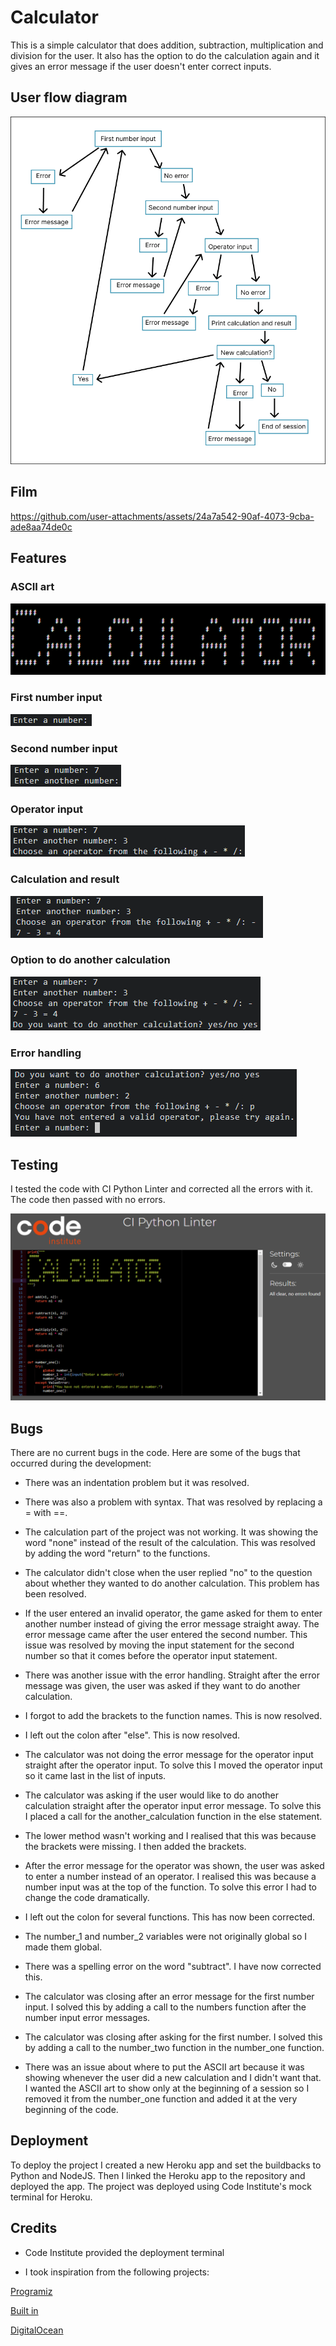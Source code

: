 # Calculator

This is a simple calculator that does addition, subtraction, multiplication and division for the user. It also has the option to do the calculation again and it gives an error message if the user doesn't enter correct inputs.

## User flow diagram

![User flow diagram](images/diagram.png)

## Film



https://github.com/user-attachments/assets/24a7a542-90af-4073-9cba-ade8aa74de0c



## Features

### ASCII art

![ASCII art](images/art.png)

### First number input

![First number input](images/first_number.png)

### Second number input

![Second number input](images/second_number.png)

### Operator input

![Operator input](images/operator.png)

### Calculation and result

![Calculation and result](images/calculation.png)

### Option to do another calculation

![Question](images/question.png)

### Error handling

![Error handling](images/error.png)

## Testing

I tested the code with CI Python Linter and corrected all the errors with it. The code then passed with no errors. 

![Test result](images/result.png)

## Bugs

There are no current bugs in the code. Here are some of the bugs that occurred during the development:

- There was an indentation problem but it was resolved.

- There was also a problem with syntax. That was resolved by replacing a = with ==.

- The calculation part of the project was not working. It was showing the word "none" instead of the result of the calculation. This was resolved by adding the word "return" to the functions.

- The calculator didn't close when the user replied "no" to the question about whether they wanted to do another calculation. This problem has been resolved.

- If the user entered an invalid operator, the game asked for them to enter another number instead of giving the error message straight away. The error message came after the user entered the second number. This issue was resolved by moving the input statement for the second number so that it comes before the operator input statement. 

- There was another issue with the error handling. Straight after the error message was given, the user was asked if they want to do another calculation.

- I forgot to add the brackets to the function names. This is now resolved.

- I left out the colon after "else". This is now resolved.

- The calculator was not doing the error message for the operator input straight after the operator input. To solve this I moved the operator input so it came last in the list of inputs.

- The calculator was asking if the user would like to do another calculation straight after the operator input error message. To solve this I placed a call for the another_calculation function in the else statement.

- The lower method wasn't working and I realised that this was because the brackets were missing. I then added the brackets.

- After the error message for the operator was shown, the user was asked to enter a number instead of an operator. I realised this was because a number input was at the top of the function. To solve this error I had to change the code dramatically.

- I left out the colon for several functions. This has now been corrected.

- The number_1 and number_2 variables were not originally global so I made them global.

- There was a spelling error on the word "subtract". I have now corrected this.

- The calculator was closing after an error message for the first number input. I solved this by adding a call to the numbers function after the number input error messages.

- The calculator was closing after asking for the first number. I solved this by adding a call to the number_two function in the number_one function.

- There was an issue about where to put the ASCII art because it was showing whenever the user did a new calculation and I didn't want that. I wanted the ASCII art to show only at the beginning of a session so I removed it from the number_one function and added it at the very beginning of the code.

## Deployment

To deploy the project I created a new Heroku app and set the buildbacks to Python and NodeJS. Then I linked the Heroku app to the repository and deployed the app. The project was deployed using Code Institute's mock terminal for Heroku.

## Credits

- Code Institute provided the deployment terminal

- I took inspiration from the following projects:

[Programiz](https://www.programiz.com/python-programming/examples/calculator)

[Built in](https://builtin.com/software-engineering-perspectives/python-calculator)

[DigitalOcean](https://www.digitalocean.com/community/tutorials/how-to-make-a-calculator-program-in-python-3)
